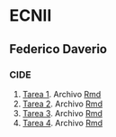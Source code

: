 # ECNII
## Federico Daverio
### CIDE
1. [Tarea 1](https://federicodaverio.github.io/ECNII/Tarea_1_Federico_Daverio.html). Archivo [Rmd](https://federicodaverio.github.io/ECNII/Tarea_1_Federico_Daverio.Rmd)
2. [Tarea 2](https://federicodaverio.github.io/ECNII/Tarea_2_ECNII_Federico_Daverio.html). Archivo [Rmd](https://federicodaverio.github.io/ECNII/Tarea_2_ECNII_Federico_Daverio.Rmd)
3. [Tarea 3](https://federicodaverio.github.io/ECNII/Tarea_3_ECNII_Federico_Daverio.html). Archivo [Rmd](https://federicodaverio.github.io/ECNII/Tarea_3_ECNII_Federico_Daverio.Rmd)
4. [Tarea 4](https://federicodaverio.github.io/ECNII/Tarea_4_ECNII_Federico_Daverio.html). Archivo [Rmd](https://federicodaverio.github.io/ECNII/Tarea_4_ECNII_Federico_Daverio.Rmd)



